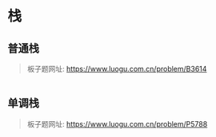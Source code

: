 # 栈

## 普通栈

> 板子题网址: https://www.luogu.com.cn/problem/B3614

```cpp

```

## 单调栈

> 板子题网址: https://www.luogu.com.cn/problem/P5788

```cpp

```
